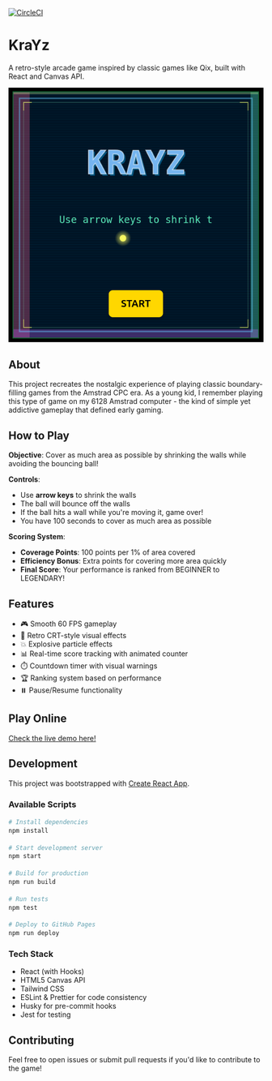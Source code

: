 [![CircleCI](https://circleci.com/gh/dredtrake/krayz/tree/main.svg?style=svg)](https://circleci.com/gh/dredtrake/krayz/tree/main)

# KraYz

A retro-style arcade game inspired by classic games like Qix, built with React and Canvas API.

![KraYz Game Intro Screen](public/intro-screen.png)

## About

This project recreates the nostalgic experience of playing classic boundary-filling games from the Amstrad CPC era. As a young kid, I remember playing this type of game on my 6128 Amstrad computer - the kind of simple yet addictive gameplay that defined early gaming.

## How to Play

**Objective**: Cover as much area as possible by shrinking the walls while avoiding the bouncing ball!

**Controls**:
- Use **arrow keys** to shrink the walls
- The ball will bounce off the walls
- If the ball hits a wall while you're moving it, game over!
- You have 100 seconds to cover as much area as possible

**Scoring System**:
- **Coverage Points**: 100 points per 1% of area covered
- **Efficiency Bonus**: Extra points for covering more area quickly
- **Final Score**: Your performance is ranked from BEGINNER to LEGENDARY!

## Features

- 🎮 Smooth 60 FPS gameplay
- 🎨 Retro CRT-style visual effects
- 💥 Explosive particle effects
- 📊 Real-time score tracking with animated counter
- ⏱️ Countdown timer with visual warnings
- 🏆 Ranking system based on performance
- ⏸️ Pause/Resume functionality

## Play Online

[Check the live demo here!](https://dredtrake.github.io/krayz/)

## Development

This project was bootstrapped with [Create React App](https://github.com/facebook/create-react-app).

### Available Scripts

```bash
# Install dependencies
npm install

# Start development server
npm start

# Build for production
npm run build

# Run tests
npm test

# Deploy to GitHub Pages
npm run deploy
```

### Tech Stack

- React (with Hooks)
- HTML5 Canvas API
- Tailwind CSS
- ESLint & Prettier for code consistency
- Husky for pre-commit hooks
- Jest for testing

## Contributing

Feel free to open issues or submit pull requests if you'd like to contribute to the game!
